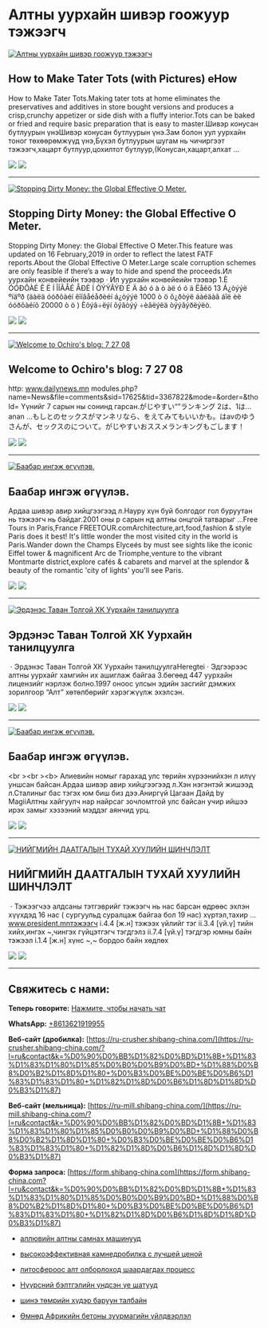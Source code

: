 # Алтны уурхайн шивэр гоожуур тэжээгч

<a href="https://swt.shibang-china.com/?l=ru&img&k=%D0%90%D0%BB%D1%82%D0%BD%D1%8B+%D1%83%D1%83%D1%80%D1%85%D0%B0%D0%B9%D0%BD+%D1%88%D0%B8%D0%B2%D1%8D%D1%80+%D0%B3%D0%BE%D0%BE%D0%B6%D1%83%D1%83%D1%80+%D1%82%D1%8D%D0%B6%D1%8D%D1%8D%D0%B3%D1%87" target="_blank">![Алтны уурхайн шивэр гоожуур тэжээгч](http://static.shibang-china.com/all-800x300/569.jpg)</a>

## How to Make Tater Tots (with Pictures) eHow
How to Make Tater Tots.Making tater tots at home eliminates the preservatives and additives in store bought versions and produces a crisp,crunchy appetizer or side dish with a fluffy interior.Tots can be baked or fried and require basic preparation that is easy to master.Шивэр конусан бутлуурын үнэШивэр конусан бутлуурын үнэ.Зам болон уул уурхайн тоног төхөөрөмжүүд үнэ,Бүхэл бутлуурын шугам нь чичиргээт тэжээгч,хацарт бутлуур,цохилтот бутлуур,(Конусан,хацарт,алхат …


<a href="https://whatsapp.shibangsoft.com/WhatsApp.php" target="_blank" title="WhatsApp">![](http://static.shibang-china.com/icon/whatsapp.png)</a> <a href="https://swt.shibang-china.com/?l=ru&icon&k=%D0%90%D0%BB%D1%82%D0%BD%D1%8B+%D1%83%D1%83%D1%80%D1%85%D0%B0%D0%B9%D0%BD+%D1%88%D0%B8%D0%B2%D1%8D%D1%80+%D0%B3%D0%BE%D0%BE%D0%B6%D1%83%D1%83%D1%80+%D1%82%D1%8D%D0%B6%D1%8D%D1%8D%D0%B3%D1%87" target="_blank">![](http://static.shibang-china.com/icon/chat-ru.png)</a>

---

<a href="https://swt.shibang-china.com/?l=ru&img&k=%D0%90%D0%BB%D1%82%D0%BD%D1%8B+%D1%83%D1%83%D1%80%D1%85%D0%B0%D0%B9%D0%BD+%D1%88%D0%B8%D0%B2%D1%8D%D1%80+%D0%B3%D0%BE%D0%BE%D0%B6%D1%83%D1%83%D1%80+%D1%82%D1%8D%D0%B6%D1%8D%D1%8D%D0%B3%D1%87" target="_blank">![Stopping Dirty Money: the Global Effective O Meter.](http://static.shibang-china.com/all-800x300/1104.jpg)</a>

## Stopping Dirty Money: the Global Effective O Meter.
Stopping Dirty Money: the Global Effective O Meter.This feature was updated on 16 February,2019 in order to reflect the latest FATF reports.About the Global Effective O Meter.Large scale corruption schemes are only feasible if there’s a way to hide and spend the proceeds.Ил уурхайн конвейеийн тээвэр&nbsp;&#0183;&#32;Ил уурхайн конвейеийн тээвэр 1.&#200; &#211;&#211;&#208;&#213;&#192;&#201; &#202; &#203; &#205; &#206;&#205;&#194;&#197;&#201; &#197;&#208;&#200; &#205; &#210;&#221;&#221;&#194;&#221;&#208; &#201; &#196; &#226;&#243; &#243; &#224; &#242; &#224;&#235; &#243; &#243; &#228; &#203;&#229;&#234;&#246; 13 &#193;&#191;&#242;&#253;&#253;&#235; &#186;&#237;&#228;&#186;&#240; (&#228;&#224;&#235;&#228; &#243;&#243;&#240;&#245;&#224;&#233;&#237; &#234;&#238;&#237;&#226;&#229;&#233;&#229;&#240;&#232;&#233;&#237; &#225;&#191;&#242;&#253;&#253;&#235; 1000 &#242; &#246; &#245;&#191;&#240;&#242;&#253;&#235; &#225;&#224;&#233;&#228;&#224;&#227; &#225;&#238;&#235; &#232;&#235; &#243;&#243;&#240;&#245;&#224;&#233;&#237;&#245; 20000 &#242; &#246; ) &#200;&#245;&#253;&#226;&#247;&#235;&#253;&#237; &#245;&#253;&#226;&#242;&#253;&#253; &#247;&#232;&#227;&#235;&#253;&#235;&#228; &#242;&#253;&#253;&#226;&#253;&#240;&#235;&#253;&#235;&#242;.


<a href="https://whatsapp.shibangsoft.com/WhatsApp.php" target="_blank" title="WhatsApp">![](http://static.shibang-china.com/icon/whatsapp.png)</a> <a href="https://swt.shibang-china.com/?l=ru&icon&k=%D0%90%D0%BB%D1%82%D0%BD%D1%8B+%D1%83%D1%83%D1%80%D1%85%D0%B0%D0%B9%D0%BD+%D1%88%D0%B8%D0%B2%D1%8D%D1%80+%D0%B3%D0%BE%D0%BE%D0%B6%D1%83%D1%83%D1%80+%D1%82%D1%8D%D0%B6%D1%8D%D1%8D%D0%B3%D1%87" target="_blank">![](http://static.shibang-china.com/icon/chat-ru.png)</a>

---

<a href="https://swt.shibang-china.com/?l=ru&img&k=%D0%90%D0%BB%D1%82%D0%BD%D1%8B+%D1%83%D1%83%D1%80%D1%85%D0%B0%D0%B9%D0%BD+%D1%88%D0%B8%D0%B2%D1%8D%D1%80+%D0%B3%D0%BE%D0%BE%D0%B6%D1%83%D1%83%D1%80+%D1%82%D1%8D%D0%B6%D1%8D%D1%8D%D0%B3%D1%87" target="_blank">![Welcome to Ochiro's blog: 7 27 08](http://static.shibang-china.com/all-800x300/352.jpg)</a>

## Welcome to Ochiro's blog: 7 27 08
http: www.dailynews.mn modules.php?name=News&amp;file=comments&amp;sid=17625&amp;tid=3367822&amp;mode=&amp;order=&amp;thold= Үүнийг 7 сарын ны сонинд гарсан.がじやすい“”ランキング 2は、1は… anan …もしとのセックスがマンネリなら、をえてみてもいいかも。はavのゆうさんが、セックスのについて。がじやすいおススメランキングもごします！


<a href="https://whatsapp.shibangsoft.com/WhatsApp.php" target="_blank" title="WhatsApp">![](http://static.shibang-china.com/icon/whatsapp.png)</a> <a href="https://swt.shibang-china.com/?l=ru&icon&k=%D0%90%D0%BB%D1%82%D0%BD%D1%8B+%D1%83%D1%83%D1%80%D1%85%D0%B0%D0%B9%D0%BD+%D1%88%D0%B8%D0%B2%D1%8D%D1%80+%D0%B3%D0%BE%D0%BE%D0%B6%D1%83%D1%83%D1%80+%D1%82%D1%8D%D0%B6%D1%8D%D1%8D%D0%B3%D1%87" target="_blank">![](http://static.shibang-china.com/icon/chat-ru.png)</a>

---

<a href="https://swt.shibang-china.com/?l=ru&img&k=%D0%90%D0%BB%D1%82%D0%BD%D1%8B+%D1%83%D1%83%D1%80%D1%85%D0%B0%D0%B9%D0%BD+%D1%88%D0%B8%D0%B2%D1%8D%D1%80+%D0%B3%D0%BE%D0%BE%D0%B6%D1%83%D1%83%D1%80+%D1%82%D1%8D%D0%B6%D1%8D%D1%8D%D0%B3%D1%87" target="_blank">![Баабар ингэж өгүүлэв.](http://static.shibang-china.com/all-800x300/1498.jpg)</a>

## Баабар ингэж өгүүлэв.
Ардаа шивэр авир хийцгээгээд л.Науру хүн буй болгодог гол буруутан нь тэжээгч нь байдаг.2001 оны р сарын нд алтны онцгой татварыг …Free Tours in Paris,France FREETOUR.comArchitecture,art,food,fashion &amp; style Paris does it best! It's little wonder the most visited city in the world is Paris.Wander down the Champs Elyce&#233;s by must see sights like the iconic Eiffel tower &amp; magnificent Arc de Triomphe,venture to the vibrant Montmarte district,explore caf&#233;s &amp; cabarets and marvel at the splendor &amp; beauty of the romantic 'city of lights' you'll see Paris.


<a href="https://whatsapp.shibangsoft.com/WhatsApp.php" target="_blank" title="WhatsApp">![](http://static.shibang-china.com/icon/whatsapp.png)</a> <a href="https://swt.shibang-china.com/?l=ru&icon&k=%D0%90%D0%BB%D1%82%D0%BD%D1%8B+%D1%83%D1%83%D1%80%D1%85%D0%B0%D0%B9%D0%BD+%D1%88%D0%B8%D0%B2%D1%8D%D1%80+%D0%B3%D0%BE%D0%BE%D0%B6%D1%83%D1%83%D1%80+%D1%82%D1%8D%D0%B6%D1%8D%D1%8D%D0%B3%D1%87" target="_blank">![](http://static.shibang-china.com/icon/chat-ru.png)</a>

---

<a href="https://swt.shibang-china.com/?l=ru&img&k=%D0%90%D0%BB%D1%82%D0%BD%D1%8B+%D1%83%D1%83%D1%80%D1%85%D0%B0%D0%B9%D0%BD+%D1%88%D0%B8%D0%B2%D1%8D%D1%80+%D0%B3%D0%BE%D0%BE%D0%B6%D1%83%D1%83%D1%80+%D1%82%D1%8D%D0%B6%D1%8D%D1%8D%D0%B3%D1%87" target="_blank">![Эрдэнэс Таван Толгой ХК Уурхайн танилцуулга](http://static.shibang-china.com/all-800x300/1276.jpg)</a>

## Эрдэнэс Таван Толгой ХК Уурхайн танилцуулга
&nbsp;&#0183;&#32;Эрдэнэс Таван Толгой ХК Уурхайн танилцуулгаHeregtei&nbsp;&#0183;&#32;Эдгээрээс алтны уурхайг хамгийн их ашиглаж байгаа 3.бөгөөд 447 уурхайн лицензийг нэрлэж болно.1997 оноос улсын эдийн засгийг дэмжих зорилгоор “Алт” хөтөлбөрийг хэрэгжүүлж эхэлсэн.


<a href="https://whatsapp.shibangsoft.com/WhatsApp.php" target="_blank" title="WhatsApp">![](http://static.shibang-china.com/icon/whatsapp.png)</a> <a href="https://swt.shibang-china.com/?l=ru&icon&k=%D0%90%D0%BB%D1%82%D0%BD%D1%8B+%D1%83%D1%83%D1%80%D1%85%D0%B0%D0%B9%D0%BD+%D1%88%D0%B8%D0%B2%D1%8D%D1%80+%D0%B3%D0%BE%D0%BE%D0%B6%D1%83%D1%83%D1%80+%D1%82%D1%8D%D0%B6%D1%8D%D1%8D%D0%B3%D1%87" target="_blank">![](http://static.shibang-china.com/icon/chat-ru.png)</a>

---

<a href="https://swt.shibang-china.com/?l=ru&img&k=%D0%90%D0%BB%D1%82%D0%BD%D1%8B+%D1%83%D1%83%D1%80%D1%85%D0%B0%D0%B9%D0%BD+%D1%88%D0%B8%D0%B2%D1%8D%D1%80+%D0%B3%D0%BE%D0%BE%D0%B6%D1%83%D1%83%D1%80+%D1%82%D1%8D%D0%B6%D1%8D%D1%8D%D0%B3%D1%87" target="_blank">![Баабар ингэж өгүүлэв.](http://static.shibang-china.com/all-800x300/1328.jpg)</a>

## Баабар ингэж өгүүлэв.
&lt;br &gt;&lt;br &gt;&lt;b&gt; Алиевийн номыг гара&#173;хад улс төрийн хүрээ&#173;нийхэн л илүү уншсан бай&#173;сан.Ардаа шивэр авир хийцгээгээд л.Хэн нэ&#173;гэнтэй жишээд л.Ста&#173;линыг бас тэгэх юм биш биз дээ.Аниргүй Цагаан Дайд by MagiiАлтны хайгуулч нар найрсаг зочломтгой улс байсан учир ийшээ ирэх замыг хэзээний мэддэг аянчид урц.


<a href="https://whatsapp.shibangsoft.com/WhatsApp.php" target="_blank" title="WhatsApp">![](http://static.shibang-china.com/icon/whatsapp.png)</a> <a href="https://swt.shibang-china.com/?l=ru&icon&k=%D0%90%D0%BB%D1%82%D0%BD%D1%8B+%D1%83%D1%83%D1%80%D1%85%D0%B0%D0%B9%D0%BD+%D1%88%D0%B8%D0%B2%D1%8D%D1%80+%D0%B3%D0%BE%D0%BE%D0%B6%D1%83%D1%83%D1%80+%D1%82%D1%8D%D0%B6%D1%8D%D1%8D%D0%B3%D1%87" target="_blank">![](http://static.shibang-china.com/icon/chat-ru.png)</a>

---

<a href="https://swt.shibang-china.com/?l=ru&img&k=%D0%90%D0%BB%D1%82%D0%BD%D1%8B+%D1%83%D1%83%D1%80%D1%85%D0%B0%D0%B9%D0%BD+%D1%88%D0%B8%D0%B2%D1%8D%D1%80+%D0%B3%D0%BE%D0%BE%D0%B6%D1%83%D1%83%D1%80+%D1%82%D1%8D%D0%B6%D1%8D%D1%8D%D0%B3%D1%87" target="_blank">![НИЙГМИЙН ДААТГАЛЫН ТУХАЙ ХУУЛИЙН ШИНЧЛЭЛТ](http://static.shibang-china.com/all-800x300/389.jpg)</a>

## НИЙГМИЙН ДААТГАЛЫН ТУХАЙ ХУУЛИЙН ШИНЧЛЭЛТ
&nbsp;&#0183;&#32;Тэжээгчээ алдсаны тэтгэврийг тэжээгч нь нас барсан өдрөөс эхлэн хүүхдэд 16 нас ( сургуульд суралцаж байгаа бол 19 нас) хүртэл,тахир …www.president.mnтэжээгч i.4.4 [ж.н] тэжээх үйлийг тэг ii.3.4 [үй.ү] тийн хийх,ингэх ~,чингэх гүйцэтгэгч тэгдгэлз ii.7.4 [үй.ү] тэгдгэр юмны байн тэжээл i.1.4 [ж.н] хүнс ~,~ бордоо байн хөдлөх


<a href="https://whatsapp.shibangsoft.com/WhatsApp.php" target="_blank" title="WhatsApp">![](http://static.shibang-china.com/icon/whatsapp.png)</a> <a href="https://swt.shibang-china.com/?l=ru&icon&k=%D0%90%D0%BB%D1%82%D0%BD%D1%8B+%D1%83%D1%83%D1%80%D1%85%D0%B0%D0%B9%D0%BD+%D1%88%D0%B8%D0%B2%D1%8D%D1%80+%D0%B3%D0%BE%D0%BE%D0%B6%D1%83%D1%83%D1%80+%D1%82%D1%8D%D0%B6%D1%8D%D1%8D%D0%B3%D1%87" target="_blank">![](http://static.shibang-china.com/icon/chat-ru.png)</a>

---
## Свяжитесь с нами:

**Теперь говорите:** [Нажмите, чтобы начать чат](https://swt.shibang-china.com?l=ru&contact&k=%D0%90%D0%BB%D1%82%D0%BD%D1%8B+%D1%83%D1%83%D1%80%D1%85%D0%B0%D0%B9%D0%BD+%D1%88%D0%B8%D0%B2%D1%8D%D1%80+%D0%B3%D0%BE%D0%BE%D0%B6%D1%83%D1%83%D1%80+%D1%82%D1%8D%D0%B6%D1%8D%D1%8D%D0%B3%D1%87)

**WhatsApp:**  [+8613621919955](https://whatsapp.shibangsoft.com/WhatsApp.php)

**Веб-сайт (дробилка):** [https://ru-crusher.shibang-china.com/](https://ru-crusher.shibang-china.com/?l=ru&contact&k=%D0%90%D0%BB%D1%82%D0%BD%D1%8B+%D1%83%D1%83%D1%80%D1%85%D0%B0%D0%B9%D0%BD+%D1%88%D0%B8%D0%B2%D1%8D%D1%80+%D0%B3%D0%BE%D0%BE%D0%B6%D1%83%D1%83%D1%80+%D1%82%D1%8D%D0%B6%D1%8D%D1%8D%D0%B3%D1%87)

**Веб-сайт (мельница):** [https://ru-mill.shibang-china.com/](https://ru-mill.shibang-china.com/?l=ru&contact&k=%D0%90%D0%BB%D1%82%D0%BD%D1%8B+%D1%83%D1%83%D1%80%D1%85%D0%B0%D0%B9%D0%BD+%D1%88%D0%B8%D0%B2%D1%8D%D1%80+%D0%B3%D0%BE%D0%BE%D0%B6%D1%83%D1%83%D1%80+%D1%82%D1%8D%D0%B6%D1%8D%D1%8D%D0%B3%D1%87)

**Форма запроса:** [https://form.shibang-china.com](https://form.shibang-china.com?l=ru&contact&k=%D0%90%D0%BB%D1%82%D0%BD%D1%8B+%D1%83%D1%83%D1%80%D1%85%D0%B0%D0%B9%D0%BD+%D1%88%D0%B8%D0%B2%D1%8D%D1%80+%D0%B3%D0%BE%D0%BE%D0%B6%D1%83%D1%83%D1%80+%D1%82%D1%8D%D0%B6%D1%8D%D1%8D%D0%B3%D1%87)

* [аллювийн алтны самнах машинууд](../129/%D0%B0%D0%BB%D0%BB%D1%8E%D0%B2%D0%B8%D0%B9%D0%BD%20%D0%B0%D0%BB%D1%82%D0%BD%D1%8B%20%D1%81%D0%B0%D0%BC%D0%BD%D0%B0%D1%85%20%D0%BC%D0%B0%D1%88%D0%B8%D0%BD%D1%83%D1%83%D0%B4.md)

* [высокоэффективная камнедробилка с лучшей ценой](../126/%D0%B2%D1%8B%D1%81%D0%BE%D0%BA%D0%BE%D1%8D%D1%84%D1%84%D0%B5%D0%BA%D1%82%D0%B8%D0%B2%D0%BD%D0%B0%D1%8F%20%D0%BA%D0%B0%D0%BC%D0%BD%D0%B5%D0%B4%D1%80%D0%BE%D0%B1%D0%B8%D0%BB%D0%BA%D0%B0%20%D1%81%20%D0%BB%D1%83%D1%87%D1%88%D0%B5%D0%B9%20%D1%86%D0%B5%D0%BD%D0%BE%D0%B9.md)

* [литосфероос алт олборлоход шаардагдах процесс](../127/%D0%BB%D0%B8%D1%82%D0%BE%D1%81%D1%84%D0%B5%D1%80%D0%BE%D0%BE%D1%81%20%D0%B0%D0%BB%D1%82%20%D0%BE%D0%BB%D0%B1%D0%BE%D1%80%D0%BB%D0%BE%D1%85%D0%BE%D0%B4%20%D1%88%D0%B0%D0%B0%D1%80%D0%B4%D0%B0%D0%B3%D0%B4%D0%B0%D1%85%20%D0%BF%D1%80%D0%BE%D1%86%D0%B5%D1%81%D1%81.md)

* [Нүүрсний бэлтгэлийн үндсэн үе шатууд](../126/%D0%9D%D2%AF%D2%AF%D1%80%D1%81%D0%BD%D0%B8%D0%B9%20%D0%B1%D1%8D%D0%BB%D1%82%D0%B3%D1%8D%D0%BB%D0%B8%D0%B9%D0%BD%20%D2%AF%D0%BD%D0%B4%D1%81%D1%8D%D0%BD%20%D2%AF%D0%B5%20%D1%88%D0%B0%D1%82%D1%83%D1%83%D0%B4.md)

* [шинэ төмрийн хүдэр баруун талбайн](../126/%D1%88%D0%B8%D0%BD%D1%8D%20%D1%82%D3%A9%D0%BC%D1%80%D0%B8%D0%B9%D0%BD%20%D1%85%D2%AF%D0%B4%D1%8D%D1%80%20%D0%B1%D0%B0%D1%80%D1%83%D1%83%D0%BD%20%D1%82%D0%B0%D0%BB%D0%B1%D0%B0%D0%B9%D0%BD.md)

* [Өмнөд Африкийн бетоны зуурмагийн үйлдвэрлэл](../127/%D3%A8%D0%BC%D0%BD%D3%A9%D0%B4%20%D0%90%D1%84%D1%80%D0%B8%D0%BA%D0%B8%D0%B9%D0%BD%20%D0%B1%D0%B5%D1%82%D0%BE%D0%BD%D1%8B%20%D0%B7%D1%83%D1%83%D1%80%D0%BC%D0%B0%D0%B3%D0%B8%D0%B9%D0%BD%20%D2%AF%D0%B9%D0%BB%D0%B4%D0%B2%D1%8D%D1%80%D0%BB%D1%8D%D0%BB.md)